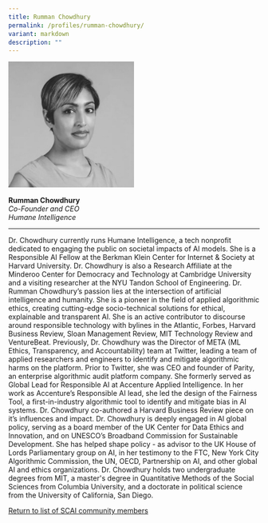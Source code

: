 ```yaml
---
title: Rumman Chowdhury
permalink: /profiles/rumman-chowdhury/
variant: markdown
description: ""
---
```

<div style="width:50%"><img src="/images/People/rumman_chowdhury.jpeg" alt="Rumman Chowdhury"></div>

**Rumman Chowdhury**<br>*Co-Founder and CEO*<br>*Humane Intelligence*<br>

---

Dr. Chowdhury currently runs Humane Intelligence, a tech nonprofit dedicated to engaging the public on societal impacts of AI models. She is a Responsible AI Fellow at the Berkman Klein Center for Internet &amp; Society at Harvard University. Dr. Chowdhury is also a Research Affiliate at the Minderoo Center for Democracy and Technology at Cambridge University and a visiting researcher at the NYU Tandon School of Engineering. Dr. Rumman Chowdhury’s passion lies at the intersection of artificial intelligence and humanity. She is a pioneer in the field of applied algorithmic ethics, creating cutting-edge socio-technical solutions for ethical, explainable and transparent AI. She is an active contributor to discourse around responsible technology with bylines in the Atlantic, Forbes, Harvard Business Review, Sloan Management Review, MIT Technology Review and VentureBeat. Previously, Dr. Chowdhury was the Director of META (ML Ethics, Transparency, and Accountability) team at Twitter, leading a team of applied researchers and engineers to identify and mitigate algorithmic harms on the platform. Prior to Twitter, she was CEO and founder of Parity, an enterprise algorithmic audit platform company. She formerly served as Global Lead for Responsible AI at Accenture Applied Intelligence. In her work as Accenture’s Responsible AI lead, she led the design of the Fairness Tool, a first-in-industry algorithmic tool to identify and mitigate bias in AI systems. Dr. Chowdhury co-authored a Harvard Business Review piece on it’s influences and impact. Dr. Chowdhury is deeply engaged in AI global policy, serving as a board member of the UK Center for Data Ethics and Innovation, and on UNESCO’s Broadband Commission for Sustainable Development. She has helped shape policy - as advisor to the UK House of Lords Parliamentary group on AI, in her testimony to the FTC, New York City Algorithmic Commission, the UN, OECD, Partnership on AI, and other global AI and ethics organizations. Dr. Chowdhury holds two undergraduate degrees from MIT, a master's degree in Quantitative Methods of the Social Sciences from Columbia University, and a doctorate in political science from the University of California, San Diego.

[Return to list of SCAI community members](/community)